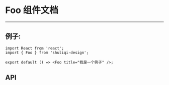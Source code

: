 # Foo 组件文档

---

## 例子:

```tsx
import React from 'react';
import { Foo } from 'shuliqi-design';

export default () => <Foo title="我是一个例子" />;
```

## API

<API hideTitle src="../src/components/Foo/index.tsx"></API>
